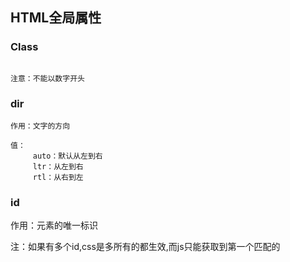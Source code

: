 ## HTML全局属性

### Class

```

注意：不能以数字开头
```

### dir

```
作用：文字的方向

值：  
     auto：默认从左到右  
     ltr：从左到右  
     rtl：从右到左
```

### id

作用：元素的唯一标识

注：如果有多个id,css是多所有的都生效,而js只能获取到第一个匹配的

